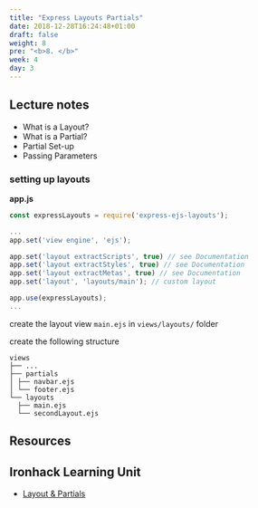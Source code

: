 ```yaml
---
title: "Express Layouts Partials"
date: 2018-12-28T16:24:48+01:00
draft: false
weight: 8
pre: "<b>8. </b>"
week: 4 
day: 3
---
```


## Lecture notes

- What is a Layout?
- What is a Partial?
- Partial Set-up
- Passing Parameters

### setting up layouts

**app.js**

```javascript
const expressLayouts = require('express-ejs-layouts');

...
app.set('view engine', 'ejs');

app.set('layout extractScripts', true) // see Documentation
app.set('layout extractStyles', true) // see Documentation
app.set('layout extractMetas', true) // see Documentation
app.set('layout', 'layouts/main'); // custom layout

app.use(expressLayouts);
...
```

create the layout view `main.ejs` in `views/layouts/` folder

create the following structure

```
views
├── ...
├── partials
│ ├── navbar.ejs
│ └── footer.ejs
└── layouts
  ├── main.ejs
  └── secondLayout.ejs
```

## Resources

## Ironhack Learning Unit
- [Layout & Partials](http://learn.ironhack.com/#/learning_unit/6479)
